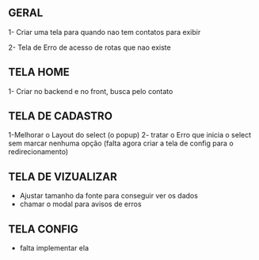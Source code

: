 ## GERAL

1- Criar uma tela para quando nao tem contatos para exibir

2- Tela de Erro de acesso de rotas que nao existe

## TELA HOME


1- Criar no backend e no front, busca pelo contato


## TELA DE CADASTRO

1-Melhorar o Layout do select (o popup)
2- tratar o Erro que inicia o select sem marcar nenhuma opção (falta agora criar a tela de config para o redirecionamento)

## TELA DE VIZUALIZAR

- Ajustar tamanho da fonte para conseguir ver os dados 
- chamar o modal para avisos de erros

## TELA CONFIG

- falta implementar ela